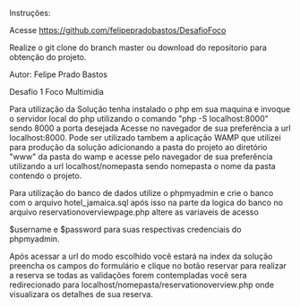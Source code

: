 Instruções:

Acesse https://github.com/felipepradobastos/DesafioFoco 

Realize o git clone do branch master ou download do repositorio para obtenção do projeto.

Autor: Felipe Prado Bastos

Desafio 1 Foco Multimidia 

Para utilização da Solução tenha instalado o php em sua maquina e invoque o servidor
local do php utilizando o comando "php -S localhost:8000" sendo 8000 a porta desejada
Acesse no navegador de sua preferência a url localhost:8000. Pode ser utilizado tambem
a aplicação WAMP que utilizei para produção da solução adicionando a pasta do projeto
ao diretório "www" da pasta do wamp e acesse pelo navegador de sua preferência utilizando
a url localhost/nomepasta sendo nomepasta o nome da pasta contendo o projeto.

Para utilização do banco de dados utilize o phpmyadmin e crie o banco com  o arquivo hotel_jamaica.sql
após isso na parte da logica do banco no arquivo reservationoverviewpage.php altere as variaveis de acesso

$username e $password para suas respectivas credenciais do phpmyadmin.


Após acessar a url do modo escolhido você estará na index da solução preencha os campos do formulário e clique no botão
reservar para realizar a reserva se todas as validações forem contempladas você sera redirecionado para localhost/nomepasta/reservationoverview.php
onde visualizara os detalhes de sua reserva.
